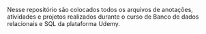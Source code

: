Nesse repositório são colocados todos os arquivos de anotações, atividades e projetos realizados durante o curso de Banco de dados relacionais e SQL da plataforma Udemy. 
